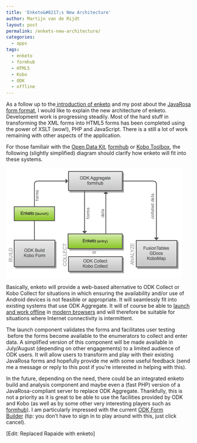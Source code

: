 ```yaml
---
title: 'Enketo&#8217;s New Architecture'
author: Martijn van de Rijdt
layout: post
permalink: /enkets-new-architecture/
categories:
  - apps
tags:
  - enketo
  - formhub
  - HTML5
  - Kobo
  - ODK
  - offline
---
```

As a follow up to the[ introduction of enketo][1] and my post about the [JavaRosa form format][2], I would like to explain the new architecture of enketo. Development work is progressing steadily. Most of the hard stuff in transforming the XML forms into HTML5 forms has been completed using the power of XSLT (wow!), PHP and JavaScript. There is a still a lot of work remaining with other aspects of the application.

 [1]: /an-introduction-to-rapaide/ "An Introduction to Rapaide"
 [2]: /survey-tools/ "Survey Tools"

For those familiair with the [Open Data Kit][3], [formhub][4] or [Kobo Toolbox][5], the following (slightly simplified) diagram should clarify how enketo will fit into these systems.

 [3]: http://opendatakit.org
 [4]: http://formhub.org "Formhub website"
 [5]: http://www.kobotoolbox.org/

![Enketo Diagram][6]

 [6]: ../files/2012/05/Enketo-architecture1.png "Enketo architecture"

Basically, enketo will provide a web-based alternative to ODK Collect or Kobo Collect for situations in which ensuring the availability and/or use of Android devices is not feasible or appropriate. It will seamlessly fit into existing systems that use ODK Aggregate. It will of course be able to [launch and work offline][7] in [modern browsers][8] and will therefore be suitable for situations where Internet connectivity is intermittent.

 [7]: /offline-capable-web-applications/ "Offline-Capable Web Applications"
 [8]: /humanitarian-aid-browsing/ "Humanitarian Aid Browsing"

The launch component validates the forms and facilitates user testing  before the forms become available to the enumerators to collect and enter data. A simplified version of this component will be made available in July/August (depending on other engagements) to a limited audience of ODK users. It will allow users to transform and play with their existing JavaRosa forms and hopefully provide me with some useful feedback (send me a message or reply to this post if you’re interested in helping with this).

In the future, depending on the need, there could be an integrated enketo build and analysis component and maybe even a (fast PHP) version of a JavaRosa-compliant server to replace ODK Aggregate. Thankfully, this is not a priority as it is great to be able to use the facilities provided by ODK and Kobo (as well as by some other very interesting players such as [formhub][9]). I am particularly impressed with the current [ODK Form Builder][10] (tip: you don’t have to sign in to play around with this, just click cancel).

 [9]: http://blog.formhub.org/2012/04/09/new-insights-from-your-formhub-map/
 [10]: http://build.opendatakit.org "ODK Form Builder"

\[Edit: Replaced Rapaide with enketo\]
